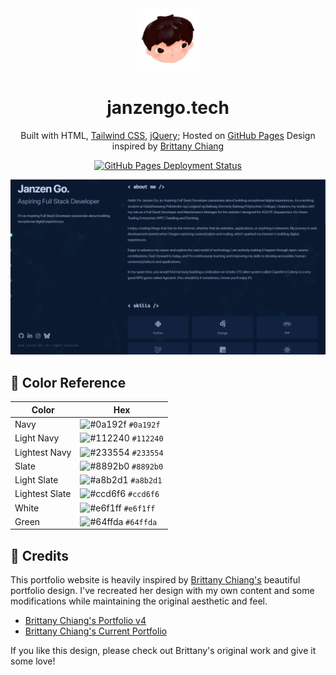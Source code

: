 <div align="center">
  <img alt="Logo" src="images/logo.png" width="100" />
</div>
<h1 align="center">
  janzengo.tech
</h1>

<p align="center">
  Built with HTML, <a href="https://tailwindcss.com/">Tailwind CSS</a>, <a href="https://jquery.com/">jQuery</a>; Hosted on <a href="https://pages.github.com/">GitHub Pages</a> Design inspired by <a href="https://brittanychiang.com/">Brittany Chiang</a>
</p>

<p align="center">
  <a href="https://github.com/janzengo/janzengo.github.io/deployments" target="_blank">
    <img src="https://img.shields.io/badge/GitHub%20Pages-Deployed-success?style=for-the-badge&logo=github" alt="GitHub Pages Deployment Status" />
  </a>
</p>

![demo](https://github.com/janzengo/janzengo.github.io/blob/c69d5a4ba945a01e1ed60ff830ddf47f56b02443/images/page-screenshot.PNG)


## 🎨 Color Reference

| Color          | Hex                                                             |
| -------------- | --------------------------------------------------------------- |
| Navy           | ![#0a192f](https://readme-swatches.vercel.app/0a192f) `#0a192f` |
| Light Navy     | ![#112240](https://readme-swatches.vercel.app/112240) `#112240` |
| Lightest Navy  | ![#233554](https://readme-swatches.vercel.app/233554) `#233554` |
| Slate          | ![#8892b0](https://readme-swatches.vercel.app/8892b0) `#8892b0` |
| Light Slate    | ![#a8b2d1](https://readme-swatches.vercel.app/a8b2d1) `#a8b2d1` |
| Lightest Slate | ![#ccd6f6](https://readme-swatches.vercel.app/ccd6f6) `#ccd6f6` |
| White          | ![#e6f1ff](https://readme-swatches.vercel.app/e6f1ff) `#e6f1ff` |
| Green          | ![#64ffda](https://readme-swatches.vercel.app/64ffda) `#64ffda` |

## 🙏 Credits

This portfolio website is heavily inspired by [Brittany Chiang's](https://brittanychiang.com/) beautiful portfolio design. I've recreated her design with my own content and some modifications while maintaining the original aesthetic and feel.

- [Brittany Chiang's Portfolio v4](https://v4.brittanychiang.com/)
- [Brittany Chiang's Current Portfolio](https://brittanychiang.com/)

If you like this design, please check out Brittany's original work and give it some love!